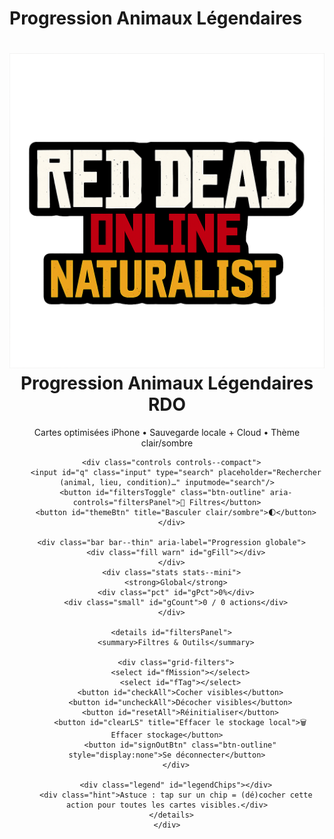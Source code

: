 # Progression Animaux Légendaires

<div id="app">

  <!-- CONFLICT MODAL -->
  <div id="conflictOverlay" hidden>
    <div id="conflictCard" role="dialog" aria-modal="true">
      <h3>Conflit de données</h3>
      <p>Les données locales et celles du cloud sont différentes. Que voulez-vous faire&nbsp;?</p>
      <div class="counts">
        <span id="localCount">Local&nbsp;: 0 actions cochées</span>
        <span id="cloudCount">Cloud&nbsp;: 0 actions cochées</span>
      </div>
      <div class="btn-row">
        <button id="keepLocalBtn" class="btn-primary">Conserver les données locales</button>
        <button id="useCloudBtn" class="btn-ghost">Utiliser les données du cloud</button>
      </div>
    </div>
  </div>

  <header class="app-header">
    <div class="wrap">
      <h1><img src="assets/img/favicon.png" alt="Logo" class="logo"> Progression Animaux Légendaires RDO</h1>
      <div class="sub">Cartes optimisées iPhone • Sauvegarde locale + Cloud • Thème clair/sombre</div>

      <div class="controls controls--compact">
        <input id="q" class="input" type="search" placeholder="Rechercher (animal, lieu, condition)…" inputmode="search"/>
        <button id="filtersToggle" class="btn-outline" aria-controls="filtersPanel">🔎 Filtres</button>
        <button id="themeBtn" title="Basculer clair/sombre">🌓</button>
      </div>

      <div class="bar bar--thin" aria-label="Progression globale">
        <div class="fill warn" id="gFill"></div>
      </div>
      <div class="stats stats--mini">
        <strong>Global</strong>
        <div class="pct" id="gPct">0%</div>
        <div class="small" id="gCount">0 / 0 actions</div>
      </div>

      <details id="filtersPanel">
        <summary>Filtres & Outils</summary>

        <div class="grid-filters">
          <select id="fMission"></select>
          <select id="fTag"></select>
          <button id="checkAll">Cocher visibles</button>
          <button id="uncheckAll">Décocher visibles</button>
          <button id="resetAll">Réinitialiser</button>
          <button id="clearLS" title="Effacer le stockage local">🗑️ Effacer stockage</button>
          <button id="signOutBtn" class="btn-outline" style="display:none">Se déconnecter</button>
        </div>

        <div class="legend" id="legendChips"></div>
        <div class="hint">Astuce : tap sur un chip = (dé)cocher cette action pour toutes les cartes visibles.</div>
      </details>
    </div>
  </header>

  <main>
    <section id="groups" class="grid"></section>
  </main>

  </div>

